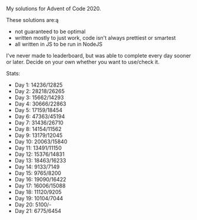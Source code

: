 My solutions for Advent of Code 2020. 

These solutions are:ą

* not guaranteed to be optimal
* written mostly to just work, code isn't always prettiest or smartest
* all written in JS to be run in NodeJS

I've never made to leaderboard, but was able to complete every day sooner or later. Decide on your own whether you want to use/check it.

Stats:

* Day 1: 14236/12825
* Day 2: 28218/26265
* Day 3: 15662/14293
* Day 4: 30666/22863
* Day 5: 17159/18454
* Day 6: 47363/45194
* Day 7: 31436/26710
* Day 8: 14154/11562
* Day 9: 13179/12045
* Day 10: 20063/15840
* Day 11: 13491/11150
* Day 12: 15376/14831
* Day 13: 18463/16233
* Day 14: 9133/7149
* Day 15: 9765/8200
* Day 16: 19090/16422
* Day 17: 16006/15088
* Day 18: 11120/9205
* Day 19: 10104/7044
* Day 20: 5100/-
* Day 21: 6775/6454
